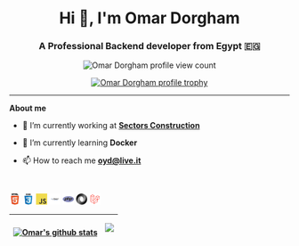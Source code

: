 

<h1 align="center">Hi 👋, I'm Omar Dorgham</h1>
<h3 align="center">A Professional Backend developer from Egypt  🇪🇬</h3>

<p align="center">
    <img src="https://komarev.com/ghpvc/?username=OmarDorgham&label=Profile%20views&color=0e75b6&style=flat" alt="Omar Dorgham profile view count" /> 
</p>

<p align="center"> 
    <a href="https://github.com/OmarDorgham">
        <img src="https://github-profile-trophy.vercel.app/?username=OmarDorgham" alt="Omar Dorgham profile trophy" />
    </a> 
</p>

<hr/>

**About me**

- 🔭 I’m currently working at 
<a href="https://www.sectors-construction.com/" > **Sectors Construction** </a>

- 🌱 I’m currently learning **Docker**

- 📫 How to reach me 
<a href="mailto:oyd@live.it?subject=Contact You from github">**oyd@live.it**
</a>

<br>

<img height="20" src="https://raw.githubusercontent.com/github/explore/80688e429a7d4ef2fca1e82350fe8e3517d3494d/topics/html/html.png">     <img height="20" src="https://raw.githubusercontent.com/github/explore/80688e429a7d4ef2fca1e82350fe8e3517d3494d/topics/css/css.png">     <img height="20" src="https://raw.githubusercontent.com/github/explore/80688e429a7d4ef2fca1e82350fe8e3517d3494d/topics/javascript/javascript.png">     <img height="20" src="https://raw.githubusercontent.com/github/explore/80688e429a7d4ef2fca1e82350fe8e3517d3494d/topics/jquery/jquery.png">    <img height="20" src="https://raw.githubusercontent.com/github/explore/80688e429a7d4ef2fca1e82350fe8e3517d3494d/topics/php/php.png">    <img height="20" src="https://raw.githubusercontent.com/github/explore/80688e429a7d4ef2fca1e82350fe8e3517d3494d/topics/json/json.png">    <img height="20" src="https://raw.githubusercontent.com/github/explore/80688e429a7d4ef2fca1e82350fe8e3517d3494d/topics/laravel/laravel.png">


| <a href="https://github.com/OmarDorgham"><br/><img align="center" src="https://github-readme-stats.vercel.app/api?username=OmarDorgham&show_icons=true&include_all_commits=true&theme=buefy&hide_border=true" alt="Omar's github stats" /></a> | <a href="https://github.com/OmarDorgham"><img align="center" src="https://github-readme-stats.vercel.app/api/top-langs/?username=OmarDorgham&layout=compact&theme=buefy&hide_border=true" /></a> |
|--------------------------------------------------------------------------------------------------------------------------------------------------------------------------------------------------------------------------------------------------------------------| ------------- |


